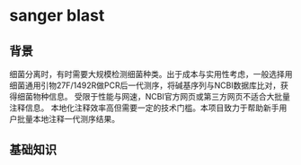 # sanger blast
## 背景
细菌分离时，有时需要大规模检测细菌种类。出于成本与实用性考虑，一般选择用细菌通用引物27F/1492R做PCR后一代测序，将碱基序列与NCBI数据库比对，获得细菌物种信息。
受限于性能与网速，NCBI官方网页或第三方网页不适合大批量注释信息。
本地化注释效率高但需要一定的技术门槛。本项目致力于帮助新手用户批量本地注释一代测序结果。
## 基础知识
